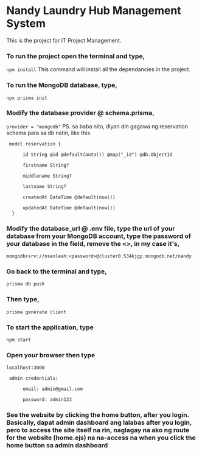 # Nandy Laundry Hub Management System
This is the project for IT Project Management. 

### To run the project open the terminal and type,
``` npm install ```
This command will install all the dependancies in the project.

### To run the MongoDB database, type, 
``` npx prisma init ```

### Modify the database provider @ schema.prisma,
```provider = "mongodb"```
PS. sa baba nito, diyan din gagawa ng reservation schema para sa db natin, like this 

     model reservation { 

          id String @id @default(auto()) @map("_id") @db.ObjectId 

          firstname String? 
 
          middlename String? 

          lastname String? 

          createdAt DateTime @default(now()) 

          updatedAt DateTime @default(now()) 
      } 

### Modify the database_url @ .env file, type the url of your database from your MongoDB account, type the password of your database in the <password> field, remove the <>, in my case it's,
```mongodb+srv://oseoleah:<password>@cluster0.534kjgp.mongodb.net/nandy```

### Go back to the terminal and type,
```prisma db push```

### Then type,
```prisma generate client```

### To start the application, type
```npm start```

### Open your browser then type
```localhost:3000```

     admin credentials:

          email: admin@gmail.com

          password: admin123

### See the website by clicking the home button, after you login. Basically, dapat admin dashboard ang lalabas after you login, pero to access the site itself na rin, naglagay na ako ng route for the website (home.ejs) na na-access na when you click the home button sa admin dashboard  
